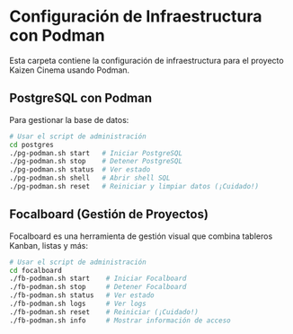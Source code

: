 # Configuración de Infraestructura con Podman

Esta carpeta contiene la configuración de infraestructura para el proyecto Kaizen Cinema usando Podman.

## PostgreSQL con Podman

Para gestionar la base de datos:

```bash
# Usar el script de administración
cd postgres
./pg-podman.sh start   # Iniciar PostgreSQL
./pg-podman.sh stop    # Detener PostgreSQL
./pg-podman.sh status  # Ver estado
./pg-podman.sh shell   # Abrir shell SQL
./pg-podman.sh reset   # Reiniciar y limpiar datos (¡Cuidado!)
```

## Focalboard (Gestión de Proyectos)

Focalboard es una herramienta de gestión visual que combina tableros Kanban, listas y más:

```bash
# Usar el script de administración
cd focalboard
./fb-podman.sh start    # Iniciar Focalboard
./fb-podman.sh stop     # Detener Focalboard
./fb-podman.sh status   # Ver estado
./fb-podman.sh logs     # Ver logs
./fb-podman.sh reset    # Reiniciar (¡Cuidado!)
./fb-podman.sh info     # Mostrar información de acceso
```
